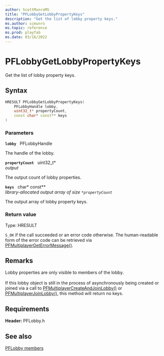 ```yaml
---
author: ScottMunroMS
title: "PFLobbyGetLobbyPropertyKeys"
description: "Get the list of lobby property keys."
ms.author: scmunro
ms.topic: reference
ms.prod: playfab
ms.date: 03/16/2022
---
```


# PFLobbyGetLobbyPropertyKeys  

Get the list of lobby property keys.  

## Syntax  
  
```cpp
HRESULT PFLobbyGetLobbyPropertyKeys(  
    PFLobbyHandle lobby,  
    uint32_t* propertyCount,  
    const char* const** keys  
)  
```  
  
### Parameters  
  
**`lobby`** &nbsp; PFLobbyHandle  
  
The handle of the lobby.  
  
**`propertyCount`** &nbsp; uint32_t*  
*output*  
  
The output count of lobby properties.  
  
**`keys`** &nbsp; char* const**  
*library-allocated output array of size `*propertyCount`*  
  
The output array of lobby property keys.  
  
  
### Return value
Type: HRESULT
  
```S_OK``` if the call succeeded or an error code otherwise. The human-readable form of the error code can be retrieved via [PFMultiplayerGetErrorMessage()](../../pfmultiplayer/functions/pfmultiplayergeterrormessage.md).
  
## Remarks  
  
Lobby properties are only visible to members of the lobby. <br /><br /> If this lobby object is still in the process of asynchronously being created or joined via a call to [PFMultiplayerCreateAndJoinLobby()](pfmultiplayercreateandjoinlobby.md) or [PFMultiplayerJoinLobby()](pfmultiplayerjoinlobby.md), this method will return no keys.
  
## Requirements  
  
**Header:** PFLobby.h
  
## See also  
[PFLobby members](../pflobby_members.md)  

  
  
